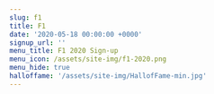 ```yaml
---
slug: f1
title: F1
date: '2020-05-18 00:00:00 +0000'
signup_url: ''
menu_title: F1 2020 Sign-up
menu_icon: /assets/site-img/f1-2020.png
menu_hide: true
halloffame: '/assets/site-img/HallofFame-min.jpg'
---
```

